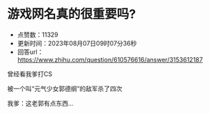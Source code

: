 # 游戏网名真的很重要吗?
- 点赞数：11329
- 更新时间：2023年08月07日09时07分36秒
- 回答url：https://www.zhihu.com/question/610576616/answer/3153612187
<body>
 <p data-pid="2i94dMgq">曾经看我爹打CS</p>
 <p data-pid="V5QpTpXm">被一个叫“元气少女郭德纲”的敌军杀了四次</p>
 <p data-pid="li_BUIC-">我爹：这老郭有点东西…</p>
</body>